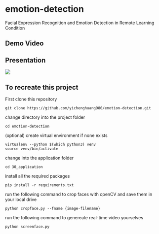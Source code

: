 # emotion-detection

Facial Expression Recognition and Emotion Detection in Remote Learning Condition

## Demo Video

## Presentation

[![](http://img.youtube.com/vi/atmCf3voXn4/0.jpg)](https://youtu.be/atmCf3voXn4)

## To recreate this project

First clone this repository

```
git clone https://github.com/yichenghuang980/emotion-detection.git
```

change directory into the project folder

```
cd emotion-detection
```

(optional) create virtual environment if none exists

```
virtualenv --python $(which python3) venv
source venv/bin/activate
```

change into the application folder

```
cd 30_application
```

install all the required packages 

```
pip install -r requirements.txt
```

run the following command to crop faces with openCV and save them in your local drive

```
python cropface.py --fname {image-filename}
```

run the following command to genereate real-time video yourselves

```
python screenface.py
```
